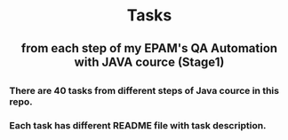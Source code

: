 <!DOCTYPE html>
 <html>
  <head>
    <meta charset="utf-8">
  </head>
  <body>
  <h1 align="center">Tasks</h1>
  <h2 align="center">from each step of my EPAM's QA Automation with JAVA cource (Stage1)<h2>
  
  <p><h3 align="left">There are 40 tasks from different steps of Java cource in this repo. </h3></p>
  <p><h3 align="left">Each task has different README file with task description.</h3></p>
  </body>
 </html>
